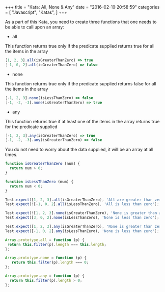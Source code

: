+++
title = "Kata: All, None & Any"
date = "2016-02-10 20:58:59"
categories = [
    "Javascript",
    "Katas",
]
+++

As a part of this Kata, you need to create three functions that one needs to be able to call upon an array:

<!--more-->

* all

This function returns true only if the predicate supplied returns true for all the items in the array

```js
[1, 2, 3].all(isGreaterThanZero) => true
[-1, 0, 2].all(isGreaterThanZero) => false
```

* none

This function returns true only if the predicate supplied returns false for all the items in the array

```js
[-1, 2, 3].none(isLessThanZero) => false
[-1, -2, -3].none(isGreaterThanZero) => true
```
* any

This function returns true if at least one of the items in the array returns true for the predicate supplied

```js
[-1, 2, 3].any(isGreaterThanZero) => true
[-1, -2, -3].any(isGreaterThanZero) => false
```

You do not need to worry about the data supplied, it will be an array at all times.

```js
function isGreaterThanZero (num) {
  return num > 0;
}

function isLessThanZero (num) {
  return num < 0;
}

Test.expect([1, 2, 3].all(isGreaterThanZero), 'All are greater than zero');
Test.expect(![-1, 0, 2].all(isLessThanZero), 'All is less than zero');

Test.expect(![1, 2, 3].none(isGreaterThanZero), 'None is greater than zero');
Test.expect([3, 0, 2].none(isLessThanZero), 'None is less than zero');

Test.expect([1, 2, 3].any(isGreaterThanZero), 'None is greater than zero');
Test.expect([-1, 0, 2].any(isLessThanZero), 'None is less than zero');
```

```js
Array.prototype.all = function (p) {
 return this.filter(p).length === this.length;
};

Array.prototype.none = function (p) {
   return this.filter(p).length === 0;
};

Array.prototype.any = function (p) {
  return this.filter(p).length > 0;
};
```